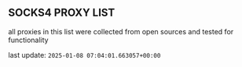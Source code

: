 ## SOCKS4 PROXY LIST

all proxies in this list were collected from open sources and tested for functionality

last update: `2025-01-08 07:04:01.663057+00:00`